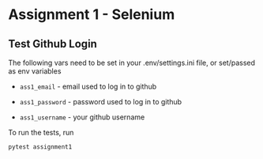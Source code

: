 # Assignment 1 - Selenium

## Test Github Login

The following vars need to be set in your .env/settings.ini file, or set/passed as env variables

- `ass1_email` - email used to log in to github

- `ass1_password` - password used to log in to github

- `ass1_username` - your github username

To run the tests, run

```commandline
pytest assignment1
```
